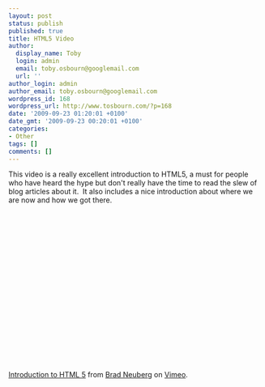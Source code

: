 ```yaml
---
layout: post
status: publish
published: true
title: HTML5 Video
author:
  display_name: Toby
  login: admin
  email: toby.osbourn@googlemail.com
  url: ''
author_login: admin
author_email: toby.osbourn@googlemail.com
wordpress_id: 168
wordpress_url: http://www.tosbourn.com/?p=168
date: '2009-09-23 01:20:01 +0100'
date_gmt: '2009-09-23 00:20:01 +0100'
categories:
- Other
tags: []
comments: []
---
```

<p>This video is a really excellent introduction to HTML5, a must for people who have heard the hype but don't really have the time to read the slew of blog articles about it.  It also includes a nice introduction about where we are now and how we got there.</p>
<p><object classid="clsid:d27cdb6e-ae6d-11cf-96b8-444553540000" width="400" height="300" codebase="http://download.macromedia.com/pub/shockwave/cabs/flash/swflash.cab#version=6,0,40,0"><param name="allowfullscreen" value="true" /><param name="allowscriptaccess" value="always" /><param name="src" value="http://vimeo.com/moogaloop.swf?clip_id=6691519&amp;server=vimeo.com&amp;show_title=1&amp;show_byline=1&amp;show_portrait=0&amp;color=&amp;fullscreen=1" /><embed type="application/x-shockwave-flash" width="400" height="300" src="http://vimeo.com/moogaloop.swf?clip_id=6691519&amp;server=vimeo.com&amp;show_title=1&amp;show_byline=1&amp;show_portrait=0&amp;color=&amp;fullscreen=1" allowscriptaccess="always" allowfullscreen="true"></embed></object></p>
<p><a href="http://vimeo.com/6691519">Introduction to HTML 5</a> from <a href="http://vimeo.com/user1005914">Brad Neuberg</a> on <a href="http://vimeo.com">Vimeo</a>.</p>
